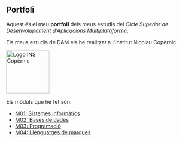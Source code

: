 ## Portfoli

Aquest és el meu **portfoli** dels meus estudis del *Cicle Superior de Desenvolupament d'Aplicacions Multiplataforma.*

Els meus estudis de DAM els he realitzat a l'Institut Nicolau Copèrnic

<img src="https://copernic.cat/images/logos/logo-header.png" width="115px" alt="Logo INS Copèrnic">

Els mòduls que he fet són:
- [M01: Sistemes informàtics](https://github.com/PolNie/Portfoli/tree/main/Moduls/M01%20Sistemes%20informatics)
- [M02: Bases de dades](https://github.com/PolNie/Portfoli/tree/main/Moduls/M02%20Bases%20de%20dades)
- [M03: Programació](https://github.com/PolNie/Portfoli/tree/main/Moduls/M03%20Programaci%C3%B3)
- [M04: Llenguatges de marques](https://github.com/PolNie/Portfoli/tree/main/Moduls/M04%20Llenguatge%20de%20marques)
